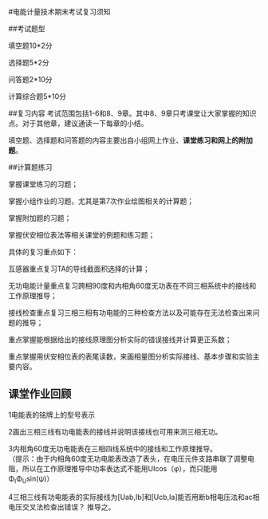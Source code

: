 #电能计量技术期末考试复习须知

##考试题型

填空题10*2分 

选择题5*2分  

问答题2*10分  

计算综合题5*10分

##复习内容
考试范围包括1-6和8、9章。其中8、9章只考课堂让大家掌握的知识点。对于其他章，建议通读一下每章的小结。

填空题、选择题和问答题的内容主要出自小组网上作业、**课堂练习和网上的附加题**。


##计算题练习

掌握课堂练习的习题；

掌握小组作业的习题，尤其是第7次作业绘图相关的计算题；

掌握附加题的习题；

掌握伏安相位表法等相关课堂的例题和练习题；

具体的复习重点如下：

互感器重点复习TA的导线截面积选择的计算；

无功电能计量重点复习跨相90度和内相角60度无功表在不同三相系统中的接线和工作原理推导；

接线检查重点复习三相三相有功电能的三种检查方法以及可能存在无法检查出来问题的推导；

重点掌握能根据给出的接线原理图分析实际的错误接线并计算更正系数；

重点掌握用伏安相位表的表尾读数，来画相量图分析实际接线、基本步骤和实验主要内容。

## 课堂作业回顾

1电能表的铭牌上的型号表示

2画出三相三线有功电能表的接线并说明该接线也可用来测三相无功。

3内相角60度无功电能表在三相四线系统中的接线和工作原理推导。  
（提示：由于内相角60度无功电能表改造了表头，在电压元件支路串联了调整电阻，所以在工作原理推导中功率表达式不能用UIcos（φ），而只能用Φ<sub>I</sub>Φ<sub>U</sub>sin(ψ)）

4三相三线有功电能表的实际接线为[Uab,Ib]和[Ucb,Ia]能否用断b相电压法和ac相电压交叉法检查出错误？ 推导之。
